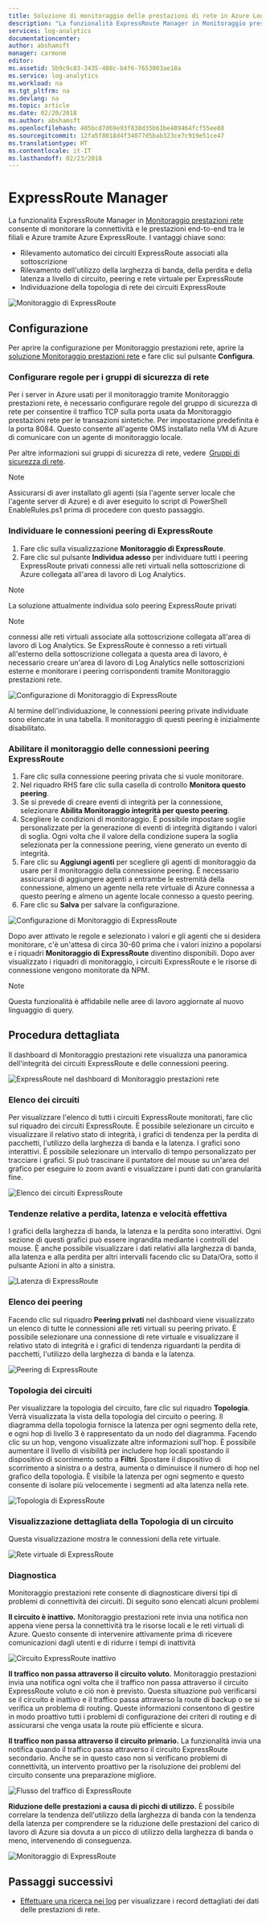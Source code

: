```yaml
---
title: Soluzione di monitoraggio delle prestazioni di rete in Azure Log Analytics | Microsoft Docs
description: "La funzionalità ExpressRoute Manager in Monitoraggio prestazioni rete consente di monitorare la connettività e le prestazioni end-to-end tra le filiali e Azure tramite Azure ExpressRoute."
services: log-analytics
documentationcenter: 
author: abshamsft
manager: carmonm
editor: 
ms.assetid: 5b9c9c83-3435-488c-b4f6-7653003ae18a
ms.service: log-analytics
ms.workload: na
ms.tgt_pltfrm: na
ms.devlang: na
ms.topic: article
ms.date: 02/20/2018
ms.author: abshamsft
ms.openlocfilehash: 405bcd7d69e93f838d35b61be489464fcf55ee88
ms.sourcegitcommit: 12fa5f8018d4f34077d5bab323ce7c919e51ce47
ms.translationtype: HT
ms.contentlocale: it-IT
ms.lasthandoff: 02/23/2018
---
```

# <a name="expressroute-manager"></a>ExpressRoute Manager

La funzionalità ExpressRoute Manager in [Monitoraggio prestazioni rete](log-analytics-network-performance-monitor.md) consente di monitorare la connettività e le prestazioni end-to-end tra le filiali e Azure tramite Azure ExpressRoute. I vantaggi chiave sono: 

- Rilevamento automatico dei circuiti ExpressRoute associati alla sottoscrizione 
- Rilevamento dell'utilizzo della larghezza di banda, della perdita e della latenza a livello di circuito, peering e rete virtuale per ExpressRoute 
- Individuazione della topologia di rete dei circuiti ExpressRoute 

![Monitoraggio di ExpressRoute](media/log-analytics-network-performance-monitor/expressroute-intro.png)

## <a name="configuration"></a>Configurazione 
Per aprire la configurazione per Monitoraggio prestazioni rete, aprire la [soluzione Monitoraggio prestazioni rete](log-analytics-network-performance-monitor.md) e fare clic sul pulsante **Configura**.

### <a name="configure-nsg-rules"></a>Configurare regole per i gruppi di sicurezza di rete 
Per i server in Azure usati per il monitoraggio tramite Monitoraggio prestazioni rete, è necessario configurare regole del gruppo di sicurezza di rete per consentire il traffico TCP sulla porta usata da Monitoraggio prestazioni rete per le transazioni sintetiche. Per impostazione predefinita è la porta 8084. Questo consente all'agente OMS installato nella VM di Azure di comunicare con un agente di monitoraggio locale. 

Per altre informazioni sui gruppi di sicurezza di rete, vedere  [Gruppi di sicurezza di rete](../virtual-network/virtual-networks-create-nsg-arm-pportal.md). 

>[!NOTE]
> Assicurarsi di aver installato gli agenti (sia l'agente server locale che l'agente server di Azure) e di aver eseguito lo script di PowerShell EnableRules.ps1 prima di procedere con questo passaggio. 

 
### <a name="discover-expressroute-peering-connections"></a>Individuare le connessioni peering di ExpressRoute 
 
1. Fare clic sulla visualizzazione **Monitoraggio di ExpressRoute**.  
2. Fare clic sul pulsante **Individua adesso** per individuare tutti i peering ExpressRoute privati connessi alle reti virtuali nella sottoscrizione di Azure collegata all'area di lavoro di Log Analytics.  

>[!NOTE]  
> La soluzione attualmente individua solo peering ExpressRoute privati 

>[!NOTE]  
> connessi alle reti virtuali associate alla sottoscrizione collegata all'area di lavoro di Log Analytics. Se ExpressRoute è connesso a reti virtuali all'esterno della sottoscrizione collegata a questa area di lavoro, è necessario creare un'area di lavoro di Log Analytics nelle sottoscrizioni esterne e monitorare i peering corrispondenti tramite Monitoraggio prestazioni rete. 

 ![Configurazione di Monitoraggio di ExpressRoute](media/log-analytics-network-performance-monitor/expressroute-configure.png)
 
 Al termine dell'individuazione, le connessioni peering private individuate sono elencate in una tabella. Il monitoraggio di questi peering è inizialmente disabilitato. 

### <a name="enable-monitoring-of-the-expressroute-peering-connections"></a>Abilitare il monitoraggio delle connessioni peering ExpressRoute 

1. Fare clic sulla connessione peering privata che si vuole monitorare.  
2. Nel riquadro RHS fare clic sulla casella di controllo **Monitora questo peering**. 
3. Se si prevede di creare eventi di integrità per la connessione, selezionare **Abilita Monitoraggio integrità per questo peering**. 
4. Scegliere le condizioni di monitoraggio. È possibile impostare soglie personalizzate per la generazione di eventi di integrità digitando i valori di soglia. Ogni volta che il valore della condizione supera la soglia selezionata per la connessione peering, viene generato un evento di integrità. 
5. Fare clic su **Aggiungi agenti** per scegliere gli agenti di monitoraggio da usare per il monitoraggio della connessione peering. È necessario assicurarsi di aggiungere agenti a entrambe le estremità della connessione, almeno un agente nella rete virtuale di Azure connessa a questo peering e almeno un agente locale connesso a questo peering. 
6. Fare clic su **Salva** per salvare la configurazione. 

![Configurazione di Monitoraggio di ExpressRoute](media/log-analytics-network-performance-monitor/expressroute-configure-discovery.png)


Dopo aver attivato le regole e selezionato i valori e gli agenti che si desidera monitorare, c'è un'attesa di circa 30-60 prima che i valori inizino a popolarsi e i riquadri **Monitoraggio di ExpressRoute** diventino disponibili. Dopo aver visualizzato i riquadri di monitoraggio, i circuiti ExpressRoute e le risorse di connessione vengono monitorate da NPM. 

>[!NOTE]
> Questa funzionalità è affidabile nelle aree di lavoro aggiornate al nuovo linguaggio di query.  

## <a name="walkthrough"></a>Procedura dettagliata 

Il dashboard di Monitoraggio prestazioni rete visualizza una panoramica dell'integrità dei circuiti ExpressRoute e delle connessioni peering. 

![ExpressRoute nel dashboard di Monitoraggio prestazioni rete](media/log-analytics-network-performance-monitor/npm-dashboard-expressroute.png) 

### <a name="circuits-list"></a>Elenco dei circuiti 

Per visualizzare l'elenco di tutti i circuiti ExpressRoute monitorati, fare clic sul riquadro dei circuiti ExpressRoute. È possibile selezionare un circuito e visualizzare il relativo stato di integrità, i grafici di tendenza per la perdita di pacchetti, l'utilizzo della larghezza di banda e la latenza. I grafici sono interattivi. È possibile selezionare un intervallo di tempo personalizzato per tracciare i grafici. Si può trascinare il puntatore del mouse su un'area del grafico per eseguire lo zoom avanti e visualizzare i punti dati con granularità fine. 

![Elenco dei circuiti ExpressRoute](media/log-analytics-network-performance-monitor/expressroute-circuits.png) 

### <a name="trend-of-loss-latency-and-throughput"></a>Tendenze relative a perdita, latenza e velocità effettiva 

I grafici della larghezza di banda, la latenza e la perdita sono interattivi. Ogni sezione di questi grafici può essere ingrandita mediante i controlli del mouse. È anche possibile visualizzare i dati relativi alla larghezza di banda, alla latenza e alla perdita per altri intervalli facendo clic su Data/Ora, sotto il pulsante Azioni in alto a sinistra. 

![Latenza di ExpressRoute](media/log-analytics-network-performance-monitor/expressroute-latency.png) 

### <a name="peerings-list"></a>Elenco dei peering 

Facendo clic sul riquadro **Peering privati** nel dashboard viene visualizzato un elenco di tutte le connessioni alle reti virtuali su peering privato. È possibile selezionare una connessione di rete virtuale e visualizzare il relativo stato di integrità e i grafici di tendenza riguardanti la perdita di pacchetti, l'utilizzo della larghezza di banda e la latenza. 

![Peering di ExpressRoute](media/log-analytics-network-performance-monitor/expressroute-peerings.png) 

### <a name="circuit-topology"></a>Topologia dei circuiti 

Per visualizzare la topologia del circuito, fare clic sul riquadro **Topologia**. Verrà visualizzata la vista della topologia del circuito o peering. Il diagramma della topologia fornisce la latenza per ogni segmento della rete, e ogni hop di livello 3 è rappresentato da un nodo del diagramma. Facendo clic su un hop, vengono visualizzate altre informazioni sull'hop. È possibile aumentare il livello di visibilità per includere hop locali spostando il dispositivo di scorrimento sotto a **Filtri**. Spostare il dispositivo di scorrimento a sinistra o a destra, aumenta o diminuisce il numero di hop nel grafico della topologia. È visibile la latenza per ogni segmento e questo consente di isolare più velocemente i segmenti ad alta latenza nella rete. 

![Topologia di ExpressRoute](media/log-analytics-network-performance-monitor/expressroute-topology.png)  

### <a name="detailed-topology-view-of-a-circuit"></a>Visualizzazione dettagliata della Topologia di un circuito 

Questa visualizzazione mostra le connessioni della rete virtuale. 

![Rete virtuale di ExpressRoute](media/log-analytics-network-performance-monitor/expressroute-vnet.png)
 

### <a name="diagnostics"></a>Diagnostica 

Monitoraggio prestazioni rete consente di diagnosticare diversi tipi di problemi di connettività dei circuiti. Di seguito sono elencati alcuni problemi 

**Il circuito è inattivo.** Monitoraggio prestazioni rete invia una notifica non appena viene persa la connettività tra le risorse locali e le reti virtuali di Azure. Questo consente di intervenire attivamente prima di ricevere comunicazioni dagli utenti e di ridurre i tempi di inattività 

![Circuito ExpressRoute inattivo](media/log-analytics-network-performance-monitor/expressroute-circuit-down.png)
 

**Il traffico non passa attraverso il circuito voluto.** Monitoraggio prestazioni invia una notifica ogni volta che il traffico non passa attraverso il circuito ExpressRoute voluto e ciò non è previsto. Questa situazione può verificarsi se il circuito è inattivo e il traffico passa attraverso la route di backup o se si verifica un problema di routing. Queste informazioni consentono di gestire in modo proattivo tutti i problemi di configurazione dei criteri di routing e di assicurarsi che venga usata la route più efficiente e sicura. 

 

**Il traffico non passa attraverso il circuito primario.** La funzionalità invia una notifica quando il traffico passa attraverso il circuito ExpressRoute secondario. Anche se in questo caso non si verificano problemi di connettività, un intervento proattivo per la risoluzione dei problemi del circuito consente una preparazione migliore. 

 
![Flusso del traffico di ExpressRoute](media/log-analytics-network-performance-monitor/expressroute-traffic-flow.png)


**Riduzione delle prestazioni a causa di picchi di utilizzo.** È possibile correlare la tendenza dell'utilizzo della larghezza di banda con la tendenza della latenza per comprendere se la riduzione delle prestazioni del carico di lavoro di Azure sia dovuta a un picco di utilizzo della larghezza di banda o meno, intervenendo di conseguenza.  

![Monitoraggio di ExpressRoute](media/log-analytics-network-performance-monitor/expressroute-peak-utilization.png)

 

## <a name="next-steps"></a>Passaggi successivi
* [Effettuare una ricerca nei log](log-analytics-log-searches.md) per visualizzare i record dettagliati dei dati delle prestazioni di rete.
